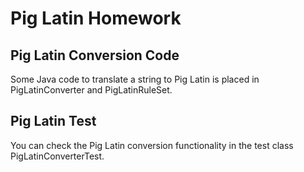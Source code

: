 # Pig Latin Homework

## Pig Latin Conversion Code
Some Java code to translate a string to Pig Latin is placed in PigLatinConverter and PigLatinRuleSet.

## Pig Latin Test
You can check the Pig Latin conversion functionality in the test class PigLatinConverterTest.
